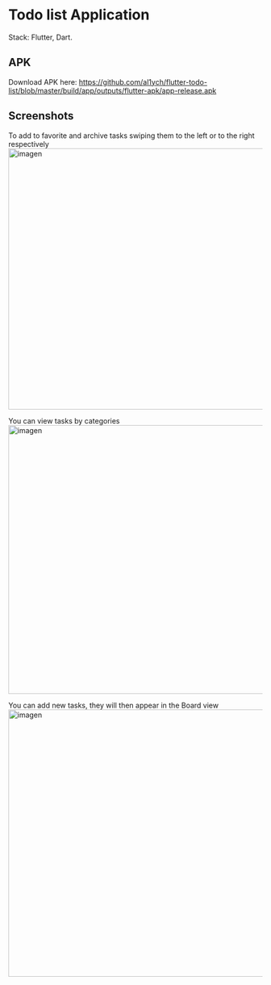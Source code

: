 # Todo list Application

Stack: Flutter, Dart.

## APK

Download APK here: https://github.com/al1ych/flutter-todo-list/blob/master/build/app/outputs/flutter-apk/app-release.apk

## Screenshots

To add to favorite and archive tasks swiping them to the left or to the right respectively
<img width="518" alt="imagen" src="https://user-images.githubusercontent.com/19241702/179195356-e0d5d0f8-bfd8-48da-91f9-9e0e12d2fc3b.png">

You can view tasks by categories
<img width="533" alt="imagen" src="https://user-images.githubusercontent.com/19241702/179194997-7a3dbe23-ffa8-4a86-97fa-5eb7dc8af940.png">

You can add new tasks, they will then appear in the Board view
<img width="530" alt="imagen" src="https://user-images.githubusercontent.com/19241702/179195101-fef8d68f-de9d-4baa-a391-177db9510d89.png">

